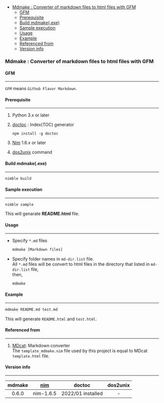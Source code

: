 <!-- START doctoc generated TOC please keep comment here to allow auto update -->
<!-- DON'T EDIT THIS SECTION, INSTEAD RE-RUN doctoc TO UPDATE -->

- [Mdmake  : Converter of markdown files to html files with GFM](#mdmake---converter-of-markdown-files-to-html-files-with-gfm)
  - [GFM](#gfm)
  - [Prerequisite](#prerequisite)
  - [Build mdmake(.exe)](#build-mdmakeexe)
  - [Sample execution](#sample-execution)
  - [Usage](#usage)
  - [Example](#example)
  - [Referenced from](#referenced-from)
  - [Version info](#version-info)

<!-- END doctoc generated TOC please keep comment here to allow auto update -->

### Mdmake  : Converter of markdown files to html files with GFM

#### GFM
---

`GFM` means `Github Flavor Markdown`.

#### Prerequisite
---

1. Python 3.x or later
1. [doctoc](https://github.com/thlorenz/doctoc) : Index(TOC) generator

    ```
    npm install -g doctoc
    ```

1. [Nim][lk_nim] 1.6.x or later
1. [dos2unix](https://github.com/tizenorg/platform.upstream.dos2unix) command

#### Build mdmake(.exe)
---

```sh
nimble build
```

#### Sample execution
---

```sh
nimble sample
```

This will genarate **README.html** file.

#### Usage
---

- Specify `*.md` files

  ```sh
  mdmake [Markdown files]
  ```

- Specify folder names in `md-dir.list` file.  
  All `*.md` files will be convert to html files in the directory that listed in `md-dir.list` file,  
  then,

  ```sh
  mdmake
  ```

#### Example
---

```sh
mdmake README.md test.md
```

This will generate `README.html` and `test.html`.

#### Referenced from
---

1. [MDcat][lk_mdcat]: Markdown converter  
  The `template_mdmake.nim` file used by this project is equal to MDcat `template.html` file. 

#### Version info
---

| mdmake | [nim][lk_nim] | doctoc            | dos2unix |
| :---:  | :------:      | :---:             | :---:    |
| 0.6.0  | nim-1.6.5     | 2022/01 installed | -        |

[lk_mdcat]:https://github.com/calganaygun/MDcat
[lk_nim]:https://nim-lang.org


